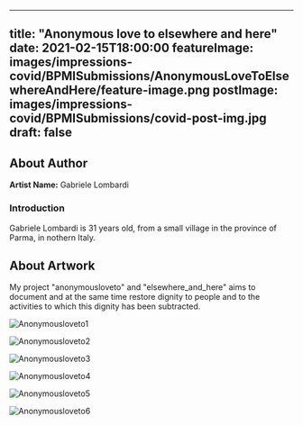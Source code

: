 
---
title: "Anonymous love to elsewhere and here"
date: 2021-02-15T18:00:00
featureImage: images/impressions-covid/BPMISubmissions/AnonymousLoveToElsewhereAndHere/feature-image.png
postImage: images/impressions-covid/BPMISubmissions/covid-post-img.jpg
draft: false
---

## About Author


**Artist Name:** Gabriele Lombardi

### Introduction
Gabriele Lombardi is 31 years old, from a small village in the province of Parma, in nothern Italy.

## About Artwork
My project "anonymousloveto" and "elsewhere_and_here" aims to document and at the same time restore dignity to people and to the activities to which this dignity has been subtracted.

![Anonymousloveto1](../../images/impressions-covid/BPMISubmissions/AnonymousLoveToElsewhereAndHere/Anonymousloveto1.jpeg)

![Anonymousloveto2](../../images/impressions-covid/BPMISubmissions/AnonymousLoveToElsewhereAndHere/Anonymousloveto2.jpeg)

![Anonymousloveto3](../../images/impressions-covid/BPMISubmissions/AnonymousLoveToElsewhereAndHere/Anonymousloveto3.JPG)

![Anonymousloveto4](../../images/impressions-covid/BPMISubmissions/AnonymousLoveToElsewhereAndHere/Anonymousloveto4.jpg)

![Anonymousloveto5](../../images/impressions-covid/BPMISubmissions/AnonymousLoveToElsewhereAndHere/Anonymousloveto5.JPG)

![Anonymousloveto6](../../images/impressions-covid/BPMISubmissions/AnonymousLoveToElsewhereAndHere/Anonymousloveto6.JPG)
